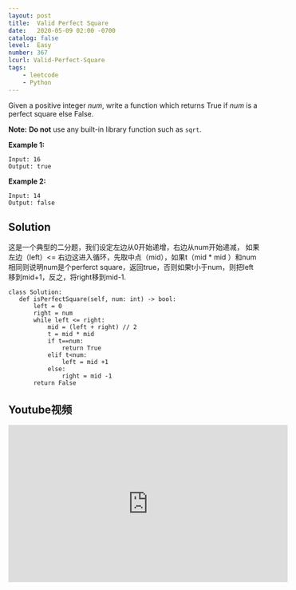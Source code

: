 ```yaml
---
layout: post
title:  Valid Perfect Square
date:   2020-05-09 02:00 -0700
catalog: false
level:  Easy
number: 367
lcurl: Valid-Perfect-Square
tags:
    - leetcode
    - Python
---
```


Given a positive integer *num*, write a function which returns True if *num* is a perfect square else False.

**Note:** **Do not** use any built-in library function such as `sqrt`.

**Example 1:**

```
Input: 16
Output: true
```

**Example 2:**

```
Input: 14
Output: false
```

## Solution

这是一个典型的二分题，我们设定左边从0开始递增，右边从num开始递减， 如果左边（left）<= 右边这进入循环，先取中点（mid），如果t（mid * mid ）和num相同则说明num是个perferct square，返回true，否则如果t小于num，则把left移到mid+1，反之，将right移到mid-1.

 ```
class Solution:
    def isPerfectSquare(self, num: int) -> bool:
        left = 0
        right = num
        while left <= right:
            mid = (left + right) // 2
            t = mid * mid
            if t==num:
                return True
            elif t<num:
                left = mid +1
            else:
                right = mid -1
        return False
 ```

 ## Youtube视频

 <iframe width="560" height="315" src="https://www.youtube.com/embed/TqiXE_MicWw" frameborder="0" allow="accelerometer; autoplay; encrypted-media; gyroscope; picture-in-picture" allowfullscreen></iframe>
 
